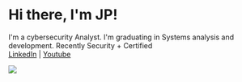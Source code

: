 <h1>Hi there, I'm JP!</h1>

I'm a cybersecurity Analyst. I'm graduating in Systems analysis and development. Recently Security + Certified <br>
<a href="https://www.linkedin.com/in/jo%C3%A3o-paulo-41a195244/">LinkedIn</a> | <a href="#">Youtube</a>

<img src="https://img.shields.io/badge/LinkedIn-0077B5?style=for-the-badge&logo=linkedin&logoColor=white">

